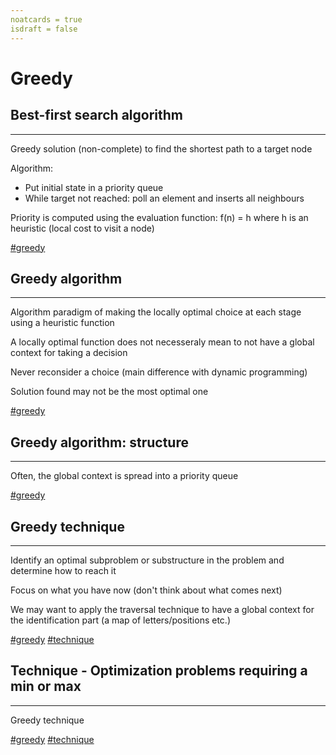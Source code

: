 ```yaml
---
noatcards = true
isdraft = false
---
```


# Greedy

## Best-first search algorithm

----

Greedy solution (non-complete) to find the shortest path to a target node

Algorithm:
- Put initial state in a priority queue
- While target not reached: poll an element and inserts all neighbours

Priority is computed using the evaluation function: f(n) = h where h is an heuristic (local cost to visit a node)

[#greedy](greedy.md)

## Greedy algorithm

----

Algorithm paradigm of making the locally optimal choice at each stage using a heuristic function

A locally optimal function does not necesseraly mean to not have a global context for taking a decision

Never reconsider a choice (main difference with dynamic programming)

Solution found may not be the most optimal one

[#greedy](greedy.md)

## Greedy algorithm: structure

----

Often, the global context is spread into a priority queue

[#greedy](greedy.md)

## Greedy technique

----

Identify an optimal subproblem or substructure in the problem and determine how to reach it

Focus on what you have now (don't think about what comes next)

We may want to apply the traversal technique to have a global context for the identification part (a map of letters/positions etc.)

[#greedy](greedy.md) [#technique](technique.md)

## Technique - Optimization problems requiring a min or max

----

Greedy technique

[#greedy](greedy.md) [#technique](technique.md)